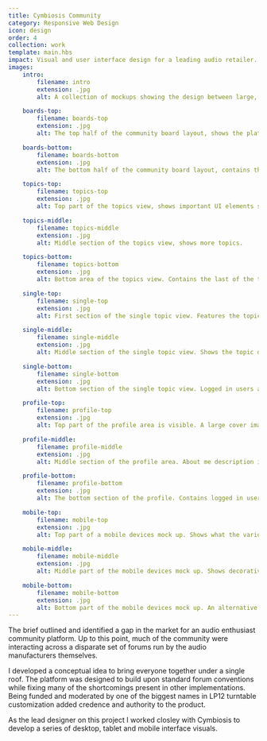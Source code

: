 ```yaml
---
title: Cymbiosis Community
category: Responsive Web Design
icon: design
order: 4
collection: work
template: main.hbs
impact: Visual and user interface design for a leading audio retailer. The concept was to design a community platform catering to high-end hi-fi enthusiasts.
images:
    intro:
        filename: intro
        extension: .jpg
        alt: A collection of mockups showing the design between large, medium and small screen sizes.

    boards-top:
        filename: boards-top
        extension: .jpg
        alt: The top half of the community board layout, shows the platform header and the first part of the boards listing.

    boards-bottom:
        filename: boards-bottom
        extension: .jpg
        alt: The bottom half of the community board layout, contains the second part of the boards listing plus auxiliary information.

    topics-top:
        filename: topics-top
        extension: .jpg
        alt: Top part of the topics view, shows important UI elements such as the current board title, announcements and pagination.

    topics-middle:
        filename: topics-middle
        extension: .jpg
        alt: Middle section of the topics view, shows more topics.

    topics-bottom:
        filename: topics-bottom
        extension: .jpg
        alt: Bottom area of the topics view. Contains the last of the topics plus pagination elements, new topic buttons and logged in users.

    single-top:
        filename: single-top
        extension: .jpg
        alt: First section of the single topic view. Features the topic title, topic author and pagination elements.

    single-middle:
        filename: single-middle
        extension: .jpg
        alt: Middle section of the single topic view. Shows the topic description and recent responders.

    single-bottom:
        filename: single-bottom
        extension: .jpg
        alt: Bottom section of the single topic view. Logged in users are displayed along side auxiliary information.

    profile-top:
        filename: profile-top
        extension: .jpg
        alt: Top part of the profile area is visible. A large cover image is shown with accompanying profile picture, user name and other controls.

    profile-middle:
        filename: profile-middle
        extension: .jpg
        alt: Middle section of the profile area. About me description is visible including the status feed and recent visitors.

    profile-bottom:
        filename: profile-bottom
        extension: .jpg
        alt: The bottom section of the profile. Contains logged in users and other auxiliary information.

    mobile-top:
        filename: mobile-top
        extension: .jpg
        alt: Top part of a mobile devices mock up. Shows what the various views look like on different devices.

    mobile-middle:
        filename: mobile-middle
        extension: .jpg
        alt: Middle part of the mobile devices mock up. Shows decorative elements and a background image.

    mobile-bottom:
        filename: mobile-bottom
        extension: .jpg
        alt: Bottom part of the mobile devices mock up. An alternative layout of devices is used giving an additional preview of how the interface looks between devices.
---
```


The brief outlined and identified a gap in the market for an audio enthusiast community platform. Up to this point, much of the community were interacting across a disparate set of forums run by the audio manufacturers&nbsp;themselves. 

I developed a conceptual idea to bring everyone together under a single roof. The platform was designed to build upon standard forum conventions while fixing many of the shortcomings present in other implementations. Being funded and moderated by one of the biggest names in LP12 turntable customization added credence and authority to the&nbsp;product.

As the lead designer on this project I worked closley with Cymbiosis to develop a series of desktop, tablet and mobile interface&nbsp;visuals. 